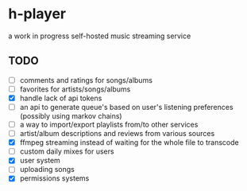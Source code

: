 # h-player
a work in progress self-hosted music streaming service

## TODO
- [ ] comments and ratings for songs/albums
- [ ] favorites for artists/songs/albums
- [x] handle lack of api tokens
- [ ] an api to generate queue's based on user's listening preferences (possibly using markov chains)
- [ ] a way to import/export playlists from/to other services
- [ ] artist/album descriptions and reviews from various sources
- [x] ffmpeg streaming instead of waiting for the whole file to transcode 
- [ ] custom daily mixes for users
- [x] user system
- [ ] uploading songs
- [x] permissions systems